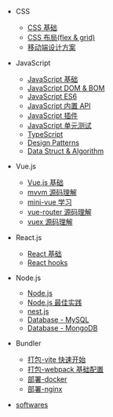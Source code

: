 - CSS

  - [CSS 基础](/css/base/README)
  - [CSS 布局(flex & grid)](/css/layouts/README)
  - [移动端设计方案](/css/mobile/README)

- JavaScript

  - [JavaScript 基础](https://www.yuque.com/liaohui5/js-base)
  - [JavaScript DOM & BOM](https://www.yuque.com/liaohui5/js-dom)
  - [JavaScript ES6](https://www.yuque.com/liaohui5/es6)
  - [JavaScript 内置 API](/js/objects)
  - [JavaScript 插件](/js/plugins)
  - [JavaScript 单元测试](/jest/1.install)
  - [TypeScript](/ts/README)
  - [Design Patterns](/design_patterns/README)
  - [Data Struct & Algorithm](/algorithm/README)

- Vue.js

  - [Vue.js 基础](/vue/1.quick-start.md)
  - [mvvm 源码理解](/vue/mvvm/README)
  - [mini-vue 学习](/vue/mini-vue/README)
  - [vue-router 源码理解](/vue/router/README)
  - [vuex 源码理解](/vue/vuex/README)

- React.js

  - [React 基础](/react/base/jsx)
  - [React hooks](/react/hooks/why-react-hooks)

- Node.js

  - [Node.js](/nodejs/README)
  - [Node.js 最佳实践](https://tsejx.github.io/node-guidebook/overview/basic/)
  - [nest.js](/nestjs/README)
  - [Database - MySQL](/db/mysql/README)
  - [Database - MongoDB](/db/mongo/README)

- Bundler

  - [打包-vite 快速开始](/vite/README)
  - [打包-webpack 基础配置](/webpack/base/base-run)
    <!-- - [webpack 性能优化](/webpack/optimize/1.tree-shaking) -->
    <!-- - [webpack 核心原理](/webpack/source/README) -->
  - [部署-docker](/docker/1_install_env)
  - [部署-nginx](/nginx/README)

- [softwares](/softwares/README)
